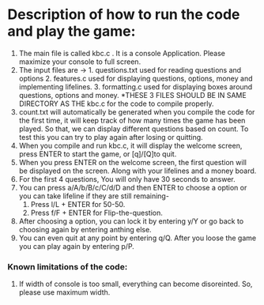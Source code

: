 # Description of how to run the code and play the game:
1. The main file is called kbc.c . It is a console Application. Please maximize your console to full screen.
2. The input files are -> 1. questions.txt used for reading questions and options 
                          2. features.c used for displaying questions, options, money and implementing lifelines. 
                          3. formatting.c used for displaying boxes around questions, options and money.
   *THESE 3 FILES SHOULD BE IN SAME DIRECTORY AS THE kbc.c for the code to compile properly.
3. count.txt will automatically be generated when you compile the code for the first time,
   it will keep track of how many times the game has been played. So that, we can display different questions based on count.
   To test this you can try to play again after losing or quitting.
4. When you compile and run kbc.c, it will display the welcome screen, press ENTER to start the game, or [q]/[Q]to quit.
5. When you press ENTER on the welcome screen, the first question will be displayed on the screen.
   Along with your lifelines and a money board.
6. For the first 4 questions, You will only have 30 seconds to answer.
7. You can press a/A/b/B/c/C/d/D and then ENTER to choose a option or you can take lifeline if they are still remaining-
    1. Press l/L + ENTER for 50-50.
    2. Press f/F + ENTER for Flip-the-question.
8. After choosing a option, you can lock it by entering y/Y or go back to choosing again by entering anthing else.
9. You can even quit at any point by entering q/Q. After you loose the game you can play again by entering p/P.

### Known limitations of the code:

1. If width of console is too small, everything can become disoreinted. So, please use maximum width.

